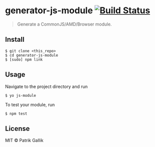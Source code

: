 # generator-js-module [![Build Status](https://travis-ci.org/PatrikGallik/generator-js-module.svg?branch=master)](https://travis-ci.org/PatrikGallik/generator-js-module)

> Generate a CommonJS/AMD/Browser module.


## Install

```
$ git clone <this_repo>
$ cd generator-js-module
$ [sudo] npm link
```


## Usage

Navigate to the project directory and run

```
$ yo js-module
```

To test your module, run

```
$ npm test
```


## License

MIT © Patrik Gallik